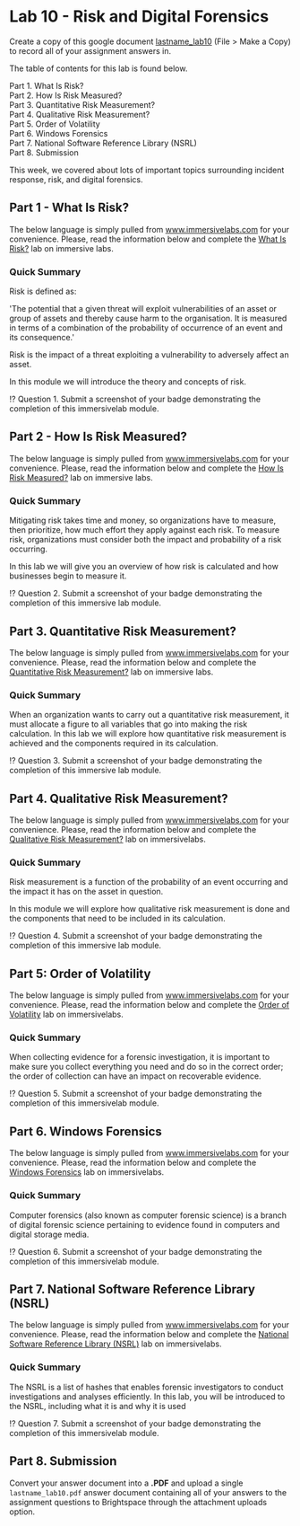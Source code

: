# Lab 10 - Risk and Digital Forensics

Create a copy of this google document [lastname_lab10](https://docs.google.com/document/d/1oHr2J7C4B6KJbYdAc6eZgRxUZhf2Ij_F62VZsZ5bCAQ/edit?usp=sharing) (File > Make a Copy) to record all of your assignment answers in.

The table of contents for this lab is found below.

Part 1. What Is Risk? <br>
Part 2. How Is Risk Measured? <br>
Part 3. Quantitative Risk Measurement? <br>
Part 4. Qualitative Risk Measurement? <br>
Part 5. Order of Volatility <br>
Part 6. Windows Forensics <br>
Part 7. National Software Reference Library (NSRL) <br>
Part 8. Submission <br>

This week, we covered about lots of important topics surrounding incident response, risk, and digital forensics.

## Part 1 - What Is Risk?

The below language is simply pulled from www.immersivelabs.com for your convenience. Please, read the information below and complete the [What Is Risk?](https://immersivelabs.online/labs/what-is-risk/category/knowledge/series/risk) lab on immersive labs.

### Quick Summary

Risk is defined as:

'The potential that a given threat will exploit vulnerabilities of an asset or group of assets and thereby cause harm to the organisation. It is measured in terms of a combination of the probability of occurrence of an event and its consequence.'

Risk is the impact of a threat exploiting a vulnerability to adversely affect an asset.

In this module we will introduce the theory and concepts of risk.

:interrobang: Question 1. Submit a screenshot of your badge demonstrating the completion of this immersivelab module.


## Part 2 - How Is Risk Measured?

The below language is simply pulled from www.immersivelabs.com for your convenience. Please, read the information below and complete the [How Is Risk Measured?](https://immersivelabs.online/labs/how-is-risk-measured/category/knowledge/series/risk) lab on immersive labs.


### Quick Summary

Mitigating risk takes time and money, so organizations have to measure, then prioritize, how much effort they apply against each risk. To measure risk, organizations must consider both the impact and probability of a risk occurring.

In this lab we will give you an overview of how risk is calculated and how businesses begin to measure it.

:interrobang: Question 2. Submit a screenshot of your badge demonstrating the completion of this immersive lab module.

## Part 3. Quantitative Risk Measurement?

The below language is simply pulled from www.immersivelabs.com for your convenience. Please, read the information below and complete the [Quantitative Risk Measurement?](https://immersivelabs.online/labs/quantitative-risk-measurement/category/knowledge/series/risk) lab on immersive labs.

### Quick Summary

When an organization wants to carry out a quantitative risk measurement, it must allocate a figure to all variables that go into making the risk calculation. In this lab we will explore how quantitative risk measurement is achieved and the components required in its calculation.

:interrobang: Question 3. Submit a screenshot of your badge demonstrating the completion of this immersive lab module.

## Part 4. Qualitative Risk Measurement?

The below language is simply pulled from www.immersivelabs.com for your convenience. Please, read the information below and complete the [Qualitative Risk Measurement?](https://immersivelabs.online/labs/qualitative-risk-measurement/category/knowledge/series/risk) lab on immersivelabs.

### Quick Summary

Risk measurement is a function of the probability of an event occurring and the impact it has on the asset in question.

In this module we will explore how qualitative risk measurement is done and the components that need to be included in its calculation.


:interrobang: Question 4. Submit a screenshot of your badge demonstrating the completion of this immersive lab module.

## Part 5: Order of Volatility

The below language is simply pulled from www.immersivelabs.com for your convenience. Please, read the information below and complete the [Order of Volatility](https://immersivelabs.online/labs/order-of-volatility/category/defensive/series/digital-forensics) lab on immersivelabs.

### Quick Summary

When collecting evidence for a forensic investigation, it is important to make sure you collect everything you need and do so in the correct order; the order of collection can have an impact on recoverable evidence.  

:interrobang: Question 5. Submit a screenshot of your badge demonstrating the completion of this immersivelab module.

## Part 6. Windows Forensics

The below language is simply pulled from www.immersivelabs.com for your convenience. Please, read the information below and complete the [Windows Forensics](https://immersivelabs.online/labs/windows-forensics/category/defensive/series/digital-forensics) lab on immersivelabs.

### Quick Summary

Computer forensics (also known as computer forensic science) is a branch of digital forensic science pertaining to evidence found in computers and digital storage media.

:interrobang: Question 6. Submit a screenshot of your badge demonstrating the completion of this immersivelab module.

## Part 7. National Software Reference Library (NSRL)

The below language is simply pulled from www.immersivelabs.com for your convenience. Please, read the information below and complete the [National Software Reference Library (NSRL)](https://immersivelabs.online/labs/national-software-reference-library/category/defensive/series/digital-forensics) lab on immersivelabs.

### Quick Summary

The NSRL is a list of hashes that enables forensic investigators to conduct investigations and analyses efficiently. In this lab, you will be introduced to the NSRL, including what it is and why it is used

:interrobang: Question 7. Submit a screenshot of your badge demonstrating the completion of this immersivelab module.


## Part 8. Submission

Convert your answer document into a **.PDF** and upload a single `lastname_lab10.pdf` answer document containing all of your answers to the assignment questions to Brightspace through the attachment uploads option.
